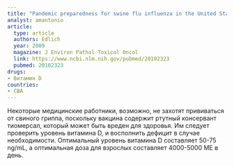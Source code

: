 ```yaml
---
title: "Pandemic preparedness for swine flu influenza in the United States"
analyst: amantonio
article:
  type: article
  authors: Edlich
  year: 2009
  magazine: J Environ Pathol Toxicol Oncol
  link: https://www.ncbi.nlm.nih.gov/pubmed/20102323
  pubmed: 20102323
drugs:
- Витамин D
countries:
- США
---
```


Некоторые медицинские работники, возможно, не захотят прививаться от свиного гриппа, поскольку вакцина содержит ртутный консервант тиомерсал, который может быть вреден для здоровья. Им следует проверить уровень витамина D, и восполнить дефицит в случае необходимости.
Оптимальный уровень витамина D составляет 50-75 ng/mL, а оптимальная доза для взрослых составляет 4000-5000 МЕ в день.
